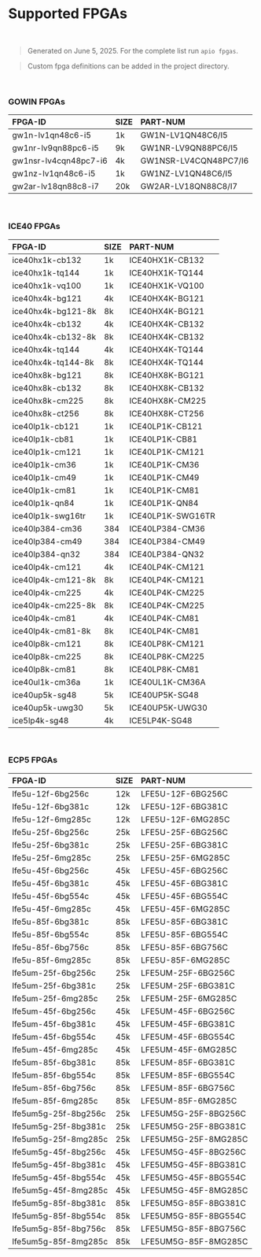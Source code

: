 
# Supported FPGAs

<br>

> Generated on June 5, 2025. For the complete list run `apio fpgas`.

> Custom fpga definitions can be added in the project directory.

<br>

### GOWIN FPGAs

| FPGA-ID | SIZE | PART-NUM |
| :----- | :---- | :---- |
| gw1n-lv1qn48c6-i5 | 1k | GW1N-LV1QN48C6/I5 |
| gw1nr-lv9qn88pc6-i5 | 9k | GW1NR-LV9QN88PC6/I5 |
| gw1nsr-lv4cqn48pc7-i6 | 4k | GW1NSR-LV4CQN48PC7/I6 |
| gw1nz-lv1qn48c6-i5 | 1k | GW1NZ-LV1QN48C6/I5 |
| gw2ar-lv18qn88c8-i7 | 20k | GW2AR-LV18QN88C8/I7 |

<br>

### ICE40 FPGAs

| FPGA-ID | SIZE | PART-NUM |
| :----- | :---- | :---- |
| ice40hx1k-cb132 | 1k | ICE40HX1K-CB132 |
| ice40hx1k-tq144 | 1k | ICE40HX1K-TQ144 |
| ice40hx1k-vq100 | 1k | ICE40HX1K-VQ100 |
| ice40hx4k-bg121 | 4k | ICE40HX4K-BG121 |
| ice40hx4k-bg121-8k | 8k | ICE40HX4K-BG121 |
| ice40hx4k-cb132 | 4k | ICE40HX4K-CB132 |
| ice40hx4k-cb132-8k | 8k | ICE40HX4K-CB132 |
| ice40hx4k-tq144 | 4k | ICE40HX4K-TQ144 |
| ice40hx4k-tq144-8k | 8k | ICE40HX4K-TQ144 |
| ice40hx8k-bg121 | 8k | ICE40HX8K-BG121 |
| ice40hx8k-cb132 | 8k | ICE40HX8K-CB132 |
| ice40hx8k-cm225 | 8k | ICE40HX8K-CM225 |
| ice40hx8k-ct256 | 8k | ICE40HX8K-CT256 |
| ice40lp1k-cb121 | 1k | ICE40LP1K-CB121 |
| ice40lp1k-cb81 | 1k | ICE40LP1K-CB81 |
| ice40lp1k-cm121 | 1k | ICE40LP1K-CM121 |
| ice40lp1k-cm36 | 1k | ICE40LP1K-CM36 |
| ice40lp1k-cm49 | 1k | ICE40LP1K-CM49 |
| ice40lp1k-cm81 | 1k | ICE40LP1K-CM81 |
| ice40lp1k-qn84 | 1k | ICE40LP1K-QN84 |
| ice40lp1k-swg16tr | 1k | ICE40LP1K-SWG16TR |
| ice40lp384-cm36 | 384 | ICE40LP384-CM36 |
| ice40lp384-cm49 | 384 | ICE40LP384-CM49 |
| ice40lp384-qn32 | 384 | ICE40LP384-QN32 |
| ice40lp4k-cm121 | 4k | ICE40LP4K-CM121 |
| ice40lp4k-cm121-8k | 8k | ICE40LP4K-CM121 |
| ice40lp4k-cm225 | 4k | ICE40LP4K-CM225 |
| ice40lp4k-cm225-8k | 8k | ICE40LP4K-CM225 |
| ice40lp4k-cm81 | 4k | ICE40LP4K-CM81 |
| ice40lp4k-cm81-8k | 8k | ICE40LP4K-CM81 |
| ice40lp8k-cm121 | 8k | ICE40LP8K-CM121 |
| ice40lp8k-cm225 | 8k | ICE40LP8K-CM225 |
| ice40lp8k-cm81 | 8k | ICE40LP8K-CM81 |
| ice40ul1k-cm36a | 1k | ICE40UL1K-CM36A |
| ice40up5k-sg48 | 5k | ICE40UP5K-SG48 |
| ice40up5k-uwg30 | 5k | ICE40UP5K-UWG30 |
| ice5lp4k-sg48 | 4k | ICE5LP4K-SG48 |

<br>

### ECP5 FPGAs

| FPGA-ID | SIZE | PART-NUM |
| :----- | :---- | :---- |
| lfe5u-12f-6bg256c | 12k | LFE5U-12F-6BG256C |
| lfe5u-12f-6bg381c | 12k | LFE5U-12F-6BG381C |
| lfe5u-12f-6mg285c | 12k | LFE5U-12F-6MG285C |
| lfe5u-25f-6bg256c | 25k | LFE5U-25F-6BG256C |
| lfe5u-25f-6bg381c | 25k | LFE5U-25F-6BG381C |
| lfe5u-25f-6mg285c | 25k | LFE5U-25F-6MG285C |
| lfe5u-45f-6bg256c | 45k | LFE5U-45F-6BG256C |
| lfe5u-45f-6bg381c | 45k | LFE5U-45F-6BG381C |
| lfe5u-45f-6bg554c | 45k | LFE5U-45F-6BG554C |
| lfe5u-45f-6mg285c | 45k | LFE5U-45F-6MG285C |
| lfe5u-85f-6bg381c | 85k | LFE5U-85F-6BG381C |
| lfe5u-85f-6bg554c | 85k | LFE5U-85F-6BG554C |
| lfe5u-85f-6bg756c | 85k | LFE5U-85F-6BG756C |
| lfe5u-85f-6mg285c | 85k | LFE5U-85F-6MG285C |
| lfe5um-25f-6bg256c | 25k | LFE5UM-25F-6BG256C |
| lfe5um-25f-6bg381c | 25k | LFE5UM-25F-6BG381C |
| lfe5um-25f-6mg285c | 25k | LFE5UM-25F-6MG285C |
| lfe5um-45f-6bg256c | 45k | LFE5UM-45F-6BG256C |
| lfe5um-45f-6bg381c | 45k | LFE5UM-45F-6BG381C |
| lfe5um-45f-6bg554c | 45k | LFE5UM-45F-6BG554C |
| lfe5um-45f-6mg285c | 45k | LFE5UM-45F-6MG285C |
| lfe5um-85f-6bg381c | 85k | LFE5UM-85F-6BG381C |
| lfe5um-85f-6bg554c | 85k | LFE5UM-85F-6BG554C |
| lfe5um-85f-6bg756c | 85k | LFE5UM-85F-6BG756C |
| lfe5um-85f-6mg285c | 85k | LFE5UM-85F-6MG285C |
| lfe5um5g-25f-8bg256c | 25k | LFE5UM5G-25F-8BG256C |
| lfe5um5g-25f-8bg381c | 25k | LFE5UM5G-25F-8BG381C |
| lfe5um5g-25f-8mg285c | 25k | LFE5UM5G-25F-8MG285C |
| lfe5um5g-45f-8bg256c | 45k | LFE5UM5G-45F-8BG256C |
| lfe5um5g-45f-8bg381c | 45k | LFE5UM5G-45F-8BG381C |
| lfe5um5g-45f-8bg554c | 45k | LFE5UM5G-45F-8BG554C |
| lfe5um5g-45f-8mg285c | 45k | LFE5UM5G-45F-8MG285C |
| lfe5um5g-85f-8bg381c | 85k | LFE5UM5G-85F-8BG381C |
| lfe5um5g-85f-8bg554c | 85k | LFE5UM5G-85F-8BG554C |
| lfe5um5g-85f-8bg756c | 85k | LFE5UM5G-85F-8BG756C |
| lfe5um5g-85f-8mg285c | 85k | LFE5UM5G-85F-8MG285C |

<br>

